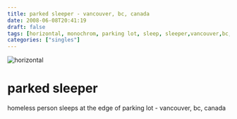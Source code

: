 ```yaml
---
title: parked sleeper - vancouver, bc, canada
date: 2008-06-08T20:41:19
draft: false
tags: [horizontal, monochrom, parking lot, sleep, sleeper,vancouver,bc, canada]
categories: ["singles"]
---
```

![horizontal](/p/sbr-20080608-08-2.jpg)
<!--more-->
# parked sleeper
homeless person sleeps at the edge of parking lot - vancouver, bc, canada
